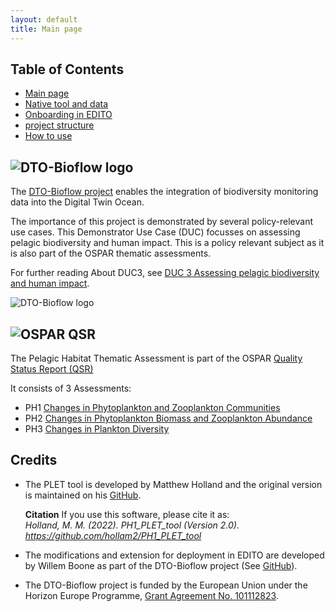 ```yaml
---
layout: default
title: Main page
---
```


## Table of Contents
- [Main page](index.md)
- [Native tool and data](PLET.md)
- [Onboarding in EDITO](EDITO.md)
- [project structure](project_structure.md)
- [How to use](usage.md)



## ![DTO-Bioflow logo](https://dto-bioflow.eu/themes/custom/skeleton/logo.svg)
The [DTO-Bioflow project](https://dto-bioflow.eu/) enables the integration of biodiversity monitoring data into the Digital Twin Ocean. 

The importance of this project is demonstrated by several policy-relevant use cases. This Demonstrator Use Case (DUC) focusses on assessing pelagic biodiversity and human impact. This is a policy relevant subject as it is also part of the OSPAR thematic assessments.

For further reading About DUC3, see [DUC 3 Assessing pelagic biodiversity and human impact](https://dto-bioflow.eu/use-cases/duc-3-assessing-pelagic-biodiversity-and-human-impact).

![DTO-Bioflow logo](https://oap-cloudfront.ospar.org/media/filer_public/50/53/50533a33-5dbc-4ba7-8612-c5c256ae1f96/q4_copepod_credit_shutterstock.jpg)

## ![OSPAR QSR](https://oap-cloudfront.ospar.org/media/filer_public_thumbnails/filer_public/57/cb/57cb4097-b1de-4071-ad72-0af0814a1959/qrs_tall_logo_full_colour05x.png__140x140_subsampling-2_upscale.png) 

The Pelagic Habitat Thematic Assessment is part of the OSPAR [Quality Status Report (QSR)](https://oap.ospar.org/en/ospar-assessments/quality-status-reports/qsr-2023/thematic-assessments/pelagic-habitats/)

It consists of 3 Assessments:
- PH1 [Changes in Phytoplankton and Zooplankton Communities](https://oap.ospar.org/en/ospar-assessments/quality-status-reports/qsr-2023/indicator-assessments/changes-plankton-communities/)
- PH2 [Changes in Phytoplankton Biomass and Zooplankton Abundance](https://oap.ospar.org/en/ospar-assessments/quality-status-reports/qsr-2023/indicator-assessments/changes-plankton-biomass-abundance/)
- PH3 [Changes in Plankton Diversity](https://oap.ospar.org/en/ospar-assessments/quality-status-reports/qsr-2023/indicator-assessments/changes-plankton-communities/)



## Credits
- The PLET tool is developed by Matthew Holland and the original version is maintained on his [GitHub](https://github.com/hollam2/PH1_PLET_tool).

	**Citation**
	If you use this software, please cite it as:<br>
	*Holland, M. M. (2022). PH1_PLET_tool (Version 2.0). https://github.com/hollam2/PH1_PLET_tool*

- The modifications and extension for deployment in EDITO are developed by Willem Boone as part of the DTO-Bioflow project (See [GitHub](https://github.com/willem0boone/EDITO_PH1)).

- The DTO-Bioflow project is funded by the European Union under the Horizon Europe Programme, [Grant Agreement No. 101112823](https://cordis.europa.eu/project/id/101112823/results).